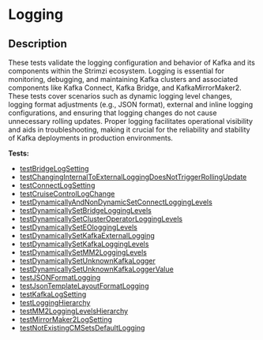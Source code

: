 # Logging

## Description

These tests validate the logging configuration and behavior of Kafka and its components within the Strimzi ecosystem. 
Logging is essential for monitoring, debugging, and maintaining Kafka clusters and associated components like Kafka Connect, 
Kafka Bridge, and KafkaMirrorMaker2. 
These tests cover scenarios such as dynamic logging level changes, logging format adjustments (e.g., JSON format), 
external and inline logging configurations, and ensuring that logging changes do not cause unnecessary rolling updates. 
Proper logging facilitates operational visibility and aids in troubleshooting, making it crucial for the reliability 
and stability of Kafka deployments in production environments.

<!-- generated part -->
**Tests:**
- [testBridgeLogSetting](../io.strimzi.systemtest.log.LogSettingST.md)
- [testChangingInternalToExternalLoggingDoesNotTriggerRollingUpdate](../io.strimzi.systemtest.log.LoggingChangeST.md)
- [testConnectLogSetting](../io.strimzi.systemtest.log.LogSettingST.md)
- [testCruiseControlLogChange](../io.strimzi.systemtest.log.LogSettingST.md)
- [testDynamicallyAndNonDynamicSetConnectLoggingLevels](../io.strimzi.systemtest.log.LoggingChangeST.md)
- [testDynamicallySetBridgeLoggingLevels](../io.strimzi.systemtest.log.LoggingChangeST.md)
- [testDynamicallySetClusterOperatorLoggingLevels](../io.strimzi.systemtest.log.LoggingChangeST.md)
- [testDynamicallySetEOloggingLevels](../io.strimzi.systemtest.log.LoggingChangeST.md)
- [testDynamicallySetKafkaExternalLogging](../io.strimzi.systemtest.log.LoggingChangeST.md)
- [testDynamicallySetKafkaLoggingLevels](../io.strimzi.systemtest.log.LoggingChangeST.md)
- [testDynamicallySetMM2LoggingLevels](../io.strimzi.systemtest.log.LoggingChangeST.md)
- [testDynamicallySetUnknownKafkaLogger](../io.strimzi.systemtest.log.LoggingChangeST.md)
- [testDynamicallySetUnknownKafkaLoggerValue](../io.strimzi.systemtest.log.LoggingChangeST.md)
- [testJSONFormatLogging](../io.strimzi.systemtest.log.LoggingChangeST.md)
- [testJsonTemplateLayoutFormatLogging](../io.strimzi.systemtest.log.LoggingChangeST.md)
- [testKafkaLogSetting](../io.strimzi.systemtest.log.LogSettingST.md)
- [testLoggingHierarchy](../io.strimzi.systemtest.log.LoggingChangeST.md)
- [testMM2LoggingLevelsHierarchy](../io.strimzi.systemtest.log.LoggingChangeST.md)
- [testMirrorMaker2LogSetting](../io.strimzi.systemtest.log.LogSettingST.md)
- [testNotExistingCMSetsDefaultLogging](../io.strimzi.systemtest.log.LoggingChangeST.md)
